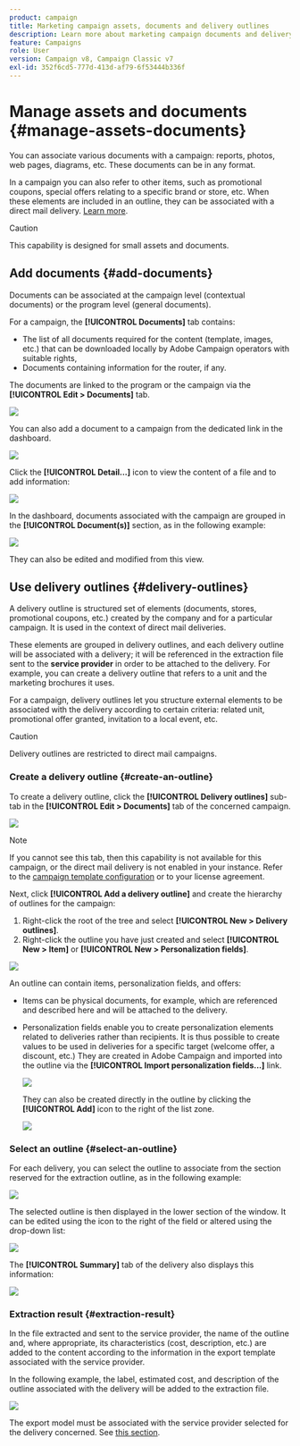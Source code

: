 ```yaml
---
product: campaign
title: Marketing campaign assets, documents and delivery outlines
description: Learn more about marketing campaign documents and delivery outlines
feature: Campaigns
role: User
version: Campaign v8, Campaign Classic v7
exl-id: 352f6cd5-777d-413d-af79-6f53444b336f
---
```

# Manage assets and documents {#manage-assets-documents}

You can associate various documents with a campaign: reports, photos, web pages, diagrams, etc. These documents can be in any format.

In a campaign you can also refer to other items, such as promotional coupons, special offers relating to a specific brand or store, etc. When these elements are included in an outline, they can be associated with a direct mail delivery. [Learn more](#associating-and-structuring-resources-linked-via-a-delivery-outline).


>[!CAUTION]
>
>This capability is designed for small assets and documents. 

<!--
>[!NOTE]
>
>If you are using Campaign Marketing Resource Management module, you can also manage a library of marketing resources that are available for several users for collaborative work. [Learn more](../../mrm/using/managing-marketing-resources.md).
-->

## Add documents {#add-documents}

Documents can be associated at the campaign level (contextual documents) or the program level (general documents).

For a campaign, the **[!UICONTROL Documents]** tab contains:

* The list of all documents required for the content (template, images, etc.) that can be downloaded locally by Adobe Campaign operators with suitable rights,
* Documents containing information for the router, if any.

The documents are linked to the program or the campaign via the **[!UICONTROL Edit > Documents]** tab. 

![](assets/op_add_document.png)

You can also add a document to a campaign from the dedicated link in the dashboard.

![](assets/add_a_document_in_op.png)

Click the **[!UICONTROL Detail...]** icon to view the content of a file and to add information:

![](assets/add_document_details.png)

In the dashboard, documents associated with the campaign are grouped in the **[!UICONTROL Document(s)]** section, as in the following example:

![](assets/edit_documents.png)

They can also be edited and modified from this view.

## Use delivery outlines {#delivery-outlines}

A delivery outline is structured set of elements (documents, stores, promotional coupons, etc.) created by the company and for a particular campaign. It is used in the context of direct mail deliveries.

These elements are grouped in delivery outlines, and each delivery outline will be associated with a delivery; it will be referenced in the extraction file sent to the **service provider** in order to be attached to the delivery. For example, you can create a delivery outline that refers to a unit and the marketing brochures it uses.

For a campaign, delivery outlines let you structure external elements to be associated with the delivery according to certain criteria: related unit, promotional offer granted, invitation to a local event, etc.

>[!CAUTION]
>
>Delivery outlines are restricted to direct mail campaigns.

### Create a delivery outline {#create-an-outline}

To create a delivery outline, click the **[!UICONTROL Delivery outlines]** sub-tab in the **[!UICONTROL Edit > Documents]** tab of the concerned campaign.

![](assets/add-a-delivery-outline.png)


>[!NOTE]
>
>If you cannot see this tab, then this capability is not available for this campaign, or the direct mail delivery is not enabled in your instance. Refer to the [campaign template configuration](marketing-campaign-templates.md#campaign-templates) or to your license agreement.

Next, click **[!UICONTROL Add a delivery outline]** and create the hierarchy of outlines for the campaign:

1. Right-click the root of the tree and select **[!UICONTROL New > Delivery outlines]**.
1. Right-click the outline you have just created and select **[!UICONTROL New > Item]** or **[!UICONTROL New > Personalization fields]**.

![](assets/del-outline-add-new-item.png)

An outline can contain items, personalization fields, and offers:

* Items can be physical documents, for example, which are referenced and described here and will be attached to the delivery. 
* Personalization fields enable you to create personalization elements related to deliveries rather than recipients. It is thus possible to create values to be used in deliveries for a specific target (welcome offer, a discount, etc.) They are created in Adobe Campaign and imported into the outline via the **[!UICONTROL Import personalization fields...]** link. 

  ![](assets/del-outline-perso-field.png)

  They can also be created directly in the outline by clicking the **[!UICONTROL Add]** icon to the right of the list zone.

  ![](assets/add-del-outline-button.png)


### Select an outline {#select-an-outline}

For each delivery, you can select the outline to associate from the section reserved for the extraction outline, as in the following example:

![](assets/select-delivery-outline.png)

The selected outline is then displayed in the lower section of the window. It can be edited using the icon to the right of the field or altered using the drop-down list:

![](assets/delivery-outline-selected.png)

The **[!UICONTROL Summary]** tab of the delivery also displays this information:

![](assets/delivery-outline-in-dashboard.png)

### Extraction result {#extraction-result}

In the file extracted and sent to the service provider, the name of the outline and, where appropriate, its characteristics (cost, description, etc.) are added to the content according to the information in the export template associated with the service provider.

In the following example, the label, estimated cost, and description of the outline associated with the delivery will be added to the extraction file. 

![](assets/campaign-export-template.png)

The export model must be associated with the service provider selected for the delivery concerned. See [this  section](providers-stocks-and-budgets.md#creating-service-providers-and-their-cost-structures).
